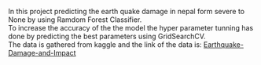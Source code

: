 In this project predicting the earth quake damage in nepal form severe to None by using  Ramdom Forest Classifier.
<br>
To increase the accuracy of the the model the hyper parameter tunning has done by predicting the best parameters using GridSearchCV.
<br>
The data is gathered from kaggle and the link of the data is:
<be>
[Earthquake-Damage-and-Impact](https://www.kaggle.com/datasets/arashnic/earthquake-magnitude-damage-and-impact?select=csv_building_structure.csv)
